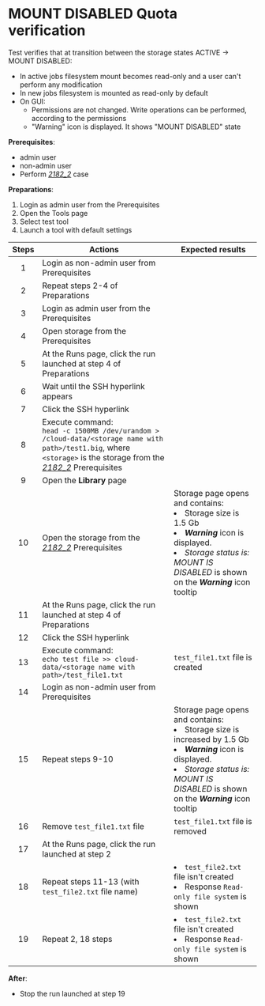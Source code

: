 # MOUNT DISABLED Quota verification

Test verifies that at transition between the storage states ACTIVE → MOUNT DISABLED:
- In active jobs filesystem mount becomes read-only and a user can't perform any modification
- In new jobs filesystem is mounted as read-only by default
- On GUI: <ul><li> Permissions are not changed. Write operations can be performed, according to the permissions <li> "Warning" icon is displayed. It shows "MOUNT DISABLED" state </ul>

**Prerequisites**:

- admin user
- non-admin user
- Perform [_2182\_2_](2182_2.md) case

**Preparations**:

1. Login as admin user from the Prerequisites
2. Open the Tools page
3. Select test tool
4. Launch a tool with default settings

| Steps | Actions | Expected results |
| :---: | --- | --- |
| 1 | Login as non-admin user from Prerequisites | |
| 2 | Repeat steps 2-4 of Preparations | |
| 3 | Login as admin user from the Prerequisites | | 
| 4 | Open storage from the Prerequisites | |
| 5 | At the Runs page, click the run launched at step 4 of Preparations | |
| 6 | Wait until the SSH hyperlink appears | |
| 7 | Click the SSH hyperlink |
| 8 | Execute command: <br> `head -c 1500MB /dev/urandom > /cloud-data/<storage name with path>/test1.big`, where `<storage>` is the storage from the [_2182\_2_](2182_2.md) Prerequisites | |
| 9 | Open the **Library** page | |
| 10 | Open the storage from the [_2182\_2_](2182_2.md) Prerequisites | Storage page opens and contains: <li> Storage size is 1.5 Gb <li> ***Warning*** icon is displayed. <li> *Storage status is: MOUNT IS DISABLED* is shown on the ***Warning*** icon tooltip |
| 11 | At the Runs page, click the run launched at step 4 of Preparations | |
| 12 | Click the SSH hyperlink | |
| 13 | Execute command: <br> `echo test file >> cloud-data/<storage name with path>/test_file1.txt` | `test_file1.txt` file is created |
| 14 | Login as non-admin user from Prerequisites | |
| 15 | Repeat steps 9-10 | Storage page opens and contains: <li> Storage size is increased by 1.5 Gb <li> ***Warning*** icon is displayed. <li> *Storage status is: MOUNT IS DISABLED* is shown on the ***Warning*** icon tooltip |
| 16 | Remove `test_file1.txt` file | `test_file1.txt` file is removed |
| 17 | At the Runs page, click the run launched at step 2 | |
| 18 | Repeat steps 11-13 (with `test_file2.txt` file name) | <li> `test_file2.txt` file isn't created <li> Response `Read-only file system` is shown |
| 19 | Repeat 2, 18 steps | <li> `test_file2.txt` file isn't created <li> Response `Read-only file system` is shown |

**After**:
- Stop  the run launched at step 19 